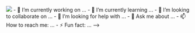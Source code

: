 <img src="https://ca.slack-edge.com/ESZCHB482-W012JHRKY0J-69d20df3f3c3-512" style="margin: 0 auto"/>
- 🔭 I’m currently working on ...
- 🌱 I’m currently learning ...
- 👯 I’m looking to collaborate on ...
- 🤔 I’m looking for help with ...
- 💬 Ask me about ...
- 📫 How to reach me: ...
- ⚡ Fun fact: ...
-->
